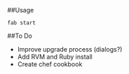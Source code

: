 ##Usage

	fab start

##To Do

* Improve upgrade process (dialogs?)
* Add RVM and Ruby install
* Create chef cookbook

